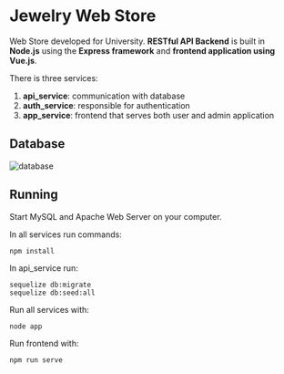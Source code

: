 # Jewelry Web Store
Web Store developed for University. **RESTful API Backend** is built in **Node.js** using the **Express framework** and **frontend application using Vue.js**.

There is three services:
1. **api_service**: communication with database
2. **auth_service**: responsible for authentication
3.  **app_service**: frontend that serves both user and admin application

## Database
![database](https://github.com/anik0lic/jewelry-web-store/assets/47865126/d082f155-159a-47ee-a366-c1ac6a4435c1)

## Running
Start MySQL and Apache Web Server on your computer.

In all services run commands:
```
npm install
```
In api_service run:
```
sequelize db:migrate
sequelize db:seed:all
```
Run all services with:
```
node app
```
Run frontend with:
```
npm run serve
```
